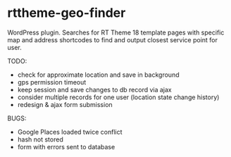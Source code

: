 rttheme-geo-finder
==================

WordPress plugin. Searches for RT Theme 18 template pages with specific map and address shortcodes to find and output closest service point for user.

TODO:

* check for approximate location and save in background
* gps permission timeout
* keep session and save changes to db record via ajax
* consider multiple records for one user (location state change history)
* redesign & ajax form submission

BUGS:

* Google Places loaded twice conflict
* hash not stored
* form with errors sent to database
